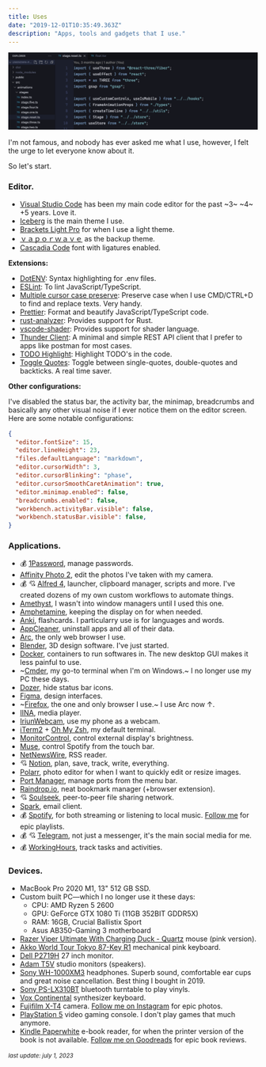```yaml
---
title: Uses
date: "2019-12-01T10:35:49.363Z"
description: "Apps, tools and gadgets that I use."
---
```


![code](code.png)

I'm not famous, and nobody has ever asked me what I use, however, I felt the urge to let everyone know about it. 

So let's start.

### Editor.

- [Visual Studio Code](https://code.visualstudio.com) has been my main code editor for the past ~3~ ~4~ +5 years. Love it.
- [Iceberg](https://marketplace.visualstudio.com/items?itemName=cocopon.iceberg-theme) is the main theme I use.
- [Brackets Light Pro](https://marketplace.visualstudio.com/items?itemName=fehey.brackets-light-pro) for when I use a light theme.
- [ｖａｐｏｒｗａｖｅ](https://marketplace.visualstudio.com/items?itemName=this-fifo.vaporwave-theme-vscode) as the backup theme.
- [Cascadia Code](https://github.com/microsoft/cascadia-code) font with ligatures enabled.

**Extensions:**

- [DotENV](https://marketplace.visualstudio.com/items?itemName=mikestead.dotenv): Syntax highlighting for .env files.
- [ESLint](https://marketplace.visualstudio.com/items?itemName=dbaeumer.vscode-eslint): To lint JavaScript/TypeScript.
- [Multiple cursor case preserve](https://marketplace.visualstudio.com/items?itemName=Cardinal90.multi-cursor-case-preserve): Preserve case when I use CMD/CTRL+D to find and replace texts. Very handy.
- [Prettier](https://marketplace.visualstudio.com/items?itemName=esbenp.prettier-vscode): Format and beautify JavaScript/TypeScript code.
- [rust-analyzer](https://marketplace.visualstudio.com/items?itemName=rust-lang.rust-analyzer): Provides support for Rust.
- [vscode-shader](https://marketplace.visualstudio.com/items?itemName=slevesque.shader): Provides support for shader language.
- [Thunder Client](https://marketplace.visualstudio.com/items?itemName=rangav.vscode-thunder-client): A minimal and simple REST API client that I prefer to apps like postman for most cases.
- [TODO Highlight](https://marketplace.visualstudio.com/items?itemName=wayou.vscode-todo-highlight): Highlight TODO's in the code.
- [Toggle Quotes](https://marketplace.visualstudio.com/items?itemName=BriteSnow.vscode-toggle-quotes): Toggle between single-quotes, double-quotes and backticks. A real time saver.

**Other configurations:**

I've disabled the status bar, the activity bar, the minimap, breadcrumbs and basically any other visual noise if I ever notice them on the editor screen. Here are some notable configurations:


```json
{
  "editor.fontSize": 15,
  "editor.lineHeight": 23,
  "files.defaultLanguage": "markdown",
  "editor.cursorWidth": 3,
  "editor.cursorBlinking": "phase",
  "editor.cursorSmoothCaretAnimation": true,
  "editor.minimap.enabled": false,
  "breadcrumbs.enabled": false,
  "workbench.activityBar.visible": false,
  "workbench.statusBar.visible": false,
}
```


### Applications.

- 💰 [1Password](https://1password.com/), manage passwords.
- [Affinity Photo 2](https://affinity.serif.com/en-us/photo/), edit the photos I've taken with my camera.
- 💰 💘 [Alfred 4](https://www.alfredapp.com), launcher, clipboard manager, scripts and more. I've created dozens of my own custom workflows to automate things.
- [Amethyst](https://github.com/ianyh/Amethyst), I wasn't into window managers until I used this one.
- [Amphetamine](https://apps.apple.com/us/app/amphetamine/id937984704), keeping the display on for when needed.
- [Anki](https://apps.ankiweb.net/index.html), flashcards. I particularry use is for languages and words.
- [AppCleaner](https://freemacsoft.net/appcleaner/), uninstall apps and all of their data.
- [Arc](https://arc.net/), the only web browser I use.
- [Blender](https://www.blender.org/), 3D design software. I've just started.
- [Docker](https://www.docker.com/), containers to run softwares in. The new desktop GUI makes it less painful to use.
- ~[Cmder](https://cmder.app/), my go-to terminal when I'm on Windows.~ I no longer use my PC these days.
- [Dozer](https://github.com/Mortennn/Dozer/), hide status bar icons.
- [Figma](https://www.figma.com/), design interfaces.
- ~[Firefox](https://www.mozilla.org/en-US/firefox/developer/), the one and only browser I use.~ I use Arc now ↑.
- [IINA](https://iina.io/), media player.
- [IriunWebcam](https://iriun.com/), use my phone as a webcam.
- [iTerm2](https://iterm2.com) + [Oh My Zsh](https://github.com/ohmyzsh/ohmyzsh), my default terminal.
- [MonitorControl](https://github.com/MonitorControl/MonitorControl), control external display's brightness.
- [Muse](https://github.com/xzzz9097/Muse), control Spotify from the touch bar.
- [NetNewsWire](https://netnewswire.com/), RSS reader.
- 💘 [Notion](https://www.notion.so/), plan, save, track, write, everything.
- [Polarr](https://www.polarr.com/), photo editor for when I want to quickly edit or resize images.
- [Port Manager](https://portmanager.app/), manage ports from the menu bar.
- [Raindrop.io](https://raindrop.io/), neat bookmark manager (+browser extension).
- 💘 [Soulseek](http://www.slsknet.org), peer-to-peer file sharing network.
- [Spark](https://sparkmailapp.com/), email client.
- 💰 [Spotify](https://www.spotify.com/), for both streaming or listening to local music. [Follow me](https://open.spotify.com/user/poeti8) for epic playlists.
- 💰 💘 [Telegram](https://telegram.org), not just a messenger, it's the main social media for me.
- 💰 [WorkingHours](https://workinghoursapp.com/), track tasks and activities.

### Devices.

- MacBook Pro 2020 M1, 13" 512 GB SSD.
- Custom built PC—which I no longer use it these days:
  - CPU: AMD Ryzen 5 2600
  - GPU: GeForce GTX 1080 Ti (11GB 352BIT GDDR5X)
  - RAM: 16GB, Crucial Ballistix Sport
  - Asus AB350-Gaming 3 motherboard
- [Razer Viper Ultimate With Charging Duck - Quartz](https://www.razer.com/ap-en/gaming-mice/razer-viper-ultimate/5442682200) mouse (pink version).
- [Akko World Tour Tokyo 87-Key R1](https://en.akkogear.com/product/akko-world-tour-tokyo-r1-3087-mechanical-keyboard/) mechanical pink keyboard.
- [Dell P2719H](https://www.dell.com/ae/business/p/dell-p2719h-monitor/pd) 27 inch monitor.
- [Adam T5V](https://www.adam-audio.com/en/t-series/t5v/) studio monitors (speakers).
- [Sony WH-1000XM3](https://www.sony.com/electronics/headband-headphones/wh-1000xm3) headphones. Superb sound, comfortable ear cups and great noise cancellation. Best thing I bought in 2019.
- [Sony PS-LX310BT](https://electronics.sony.com/audio/audio-components/turntables/p/pslx310bt) bluetooth turntable to play vinyls.
- [Vox Continental](https://voxamps.com/product/vox-continental-73-keys/) synthesizer keyboard.
- [Fujifilm X-T4](https://fujifilm-x.com/en-us/products/cameras/x-t4/) camera. [Follow me on Instagram](https://instagram.com/_poeti8) for epic photos.
- [PlayStation 5](https://www.playstation.com) video gaming console. I don't play games that much anymore.
- [Kindle Paperwhite](https://www.amazon.com/dp/B07CXG6C9W) e-book reader, for when the printer version of the book is not available. [Follow me on Goodreads](https://www.goodreads.com/user/show/77594343-pouria) for epic book reviews.


<small><i>last update: july 1, 2023</i></small>